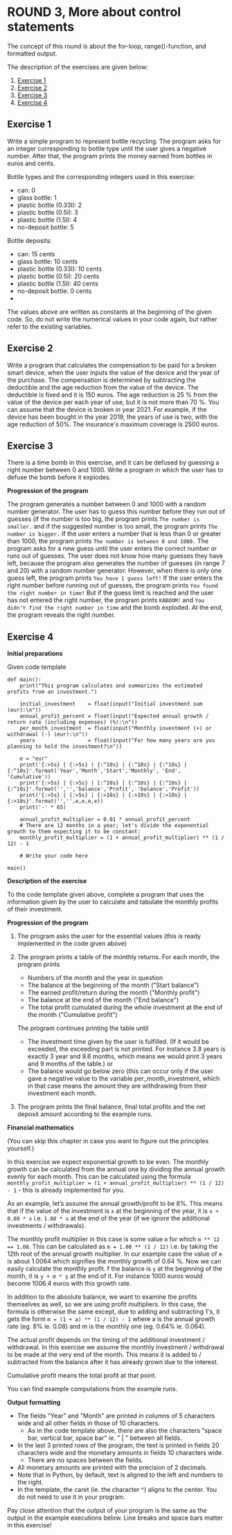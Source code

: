 # ROUND 3, More about control statements

The concept of this round is about the for-loop, range()-function,
and formatted output. 

The description of the exercises are given below:
1. [Exercise 1](#exercise-1)
2. [Exercise 2](#exercise-2)
3. [Exercise 3](#exercise-3)
4. [Exercise 4](#exercise-4)

## Exercise 1 <a name="exercise-1"></a>

Write a simple program to represent bottle recycling. 
The program asks for an integer corresponding to bottle type until the user gives a negative number. 
After that, the program prints the money earned from bottles in euros and cents.

Bottle types and the corresponding integers used in this exercise:
- can: 0
- glass bottle: 1 
- plastic bottle (0.33l): 2 
- plastic bottle (0.5l): 3 
- plastic bottle (1.5l): 4 
- no-deposit bottle: 5

Bottle deposits:
- can: 15 cents 
- glass bottle: 10 cents 
- plastic bottle (0.33l): 10 cents 
- plastic bottle (0.5l): 20 cents 
- plastic bottle (1.5l): 40 cents 
- no-deposit bottle: 0 cents
- 
The values above are written as constants at the beginning of the given code. So, do not write the numerical values in
your code again, but rather refer to the existing variables.

## Exercise 2 <a name="exercise-2"></a>

Write a program that calculates the compensation to be paid for a broken smart device, 
when the user inputs the value of the device and the year of the purchase. The compensation is determined by subtracting the deductible and the age reduction from the value of the device. The deductible is fixed and it is 150 euros. The age reduction is 25 % from the value of the device per each year of use, but it is not more than 70 %. You can assume that the device is broken in year 2021. For example, if the device has been bought in the year 2019, the years of use is two, with the age reduction of 50%. 
The insurance's maximum coverage is 2500 euros.

## Exercise 3 <a name="exercise-3"></a>

There is a time bomb in this exercise, and it can be defused by guessing a right number between 0 and 1000. Write a program in which the user has to defuse the bomb before it explodes.

**Progression of the program**

The program generates a number between 0 and 1000 with a random number generator. 
The user has to guess this number before they run out of guesses 
(if the number is too big, the program prints `The number is smaller.` 
and if the suggested number is too small, the program prints 
`The number is bigger.` If the user enters a number that is less than 0 or greater than 1000, 
the program prints `The number is between 0 and 1000.` 
The program asks for a new guess until the user enters the correct number
or runs out of guesses. The user does not know how many guesses they have left, 
because the program also generates the number of guesses (in range 7 and 20) with a random number generator. 
However, when there is only one guess left, the program prints 
`You have 1 guess left!` If the user enters the right number before running out of guesses, 
the program prints `You found the right number in time!` 
But if the guess limit is reached and the user has not entered the right number, 
the program prints `KABOOM!` and `You didn't find the right number in time` and 
the bomb exploded. At the end, the program reveals the right number.

## Exercise 4 <a name="exercise-4"></a>

**Initial preparations**

Given code template

```
def main():
    print("This program calculates and summarizes the estimated profits from an investment.")

    initial_investment    = float(input("Initial investment sum (eur):\n"))
    annual_profit_percent = float(input("Expected annual growth / return rate (including expenses) (%):\n"))
    per_month_investment  = float(input("Monthly investment (+) or withdrawal (-) (eur):\n"))
    years                 = float(input("For how many years are you planning to hold the investment?\n"))

    e = "eur"
    print('{:>5s} | {:>5s} | {:^10s} | {:^10s} | {:^10s} | {:^10s}'.format('Year','Month','Start','Monthly', 'End', 'Cumulative'))
    print('{:>5s} | {:>5s} | {:^10s} | {:^10s} | {:^10s} | {:^10s}'.format('','','balance','Profit', 'balance','Profit'))
    print('{:>5s} | {:>5s} | {:>10s} | {:>10s} | {:>10s} | {:>10s}'.format('','',e,e,e,e))
    print('-' * 65)

    annual_profit_multiplier = 0.01 * annual_profit_percent
    # There are 12 months in a year; let's divide the exponential growth to them expecting it to be constant:
	monthly_profit_multiplier = (1 + annual_profit_multiplier) ** (1 / 12) - 1

    # Write your code here

main()
```

**Description of the exercise**

To the code template given above, complete a program that uses the information given by the user to calculate and 
tabulate the monthly profits of their investment.

**Progression of the program**

1. The program asks the user for the essential values (this is ready implemented in the code given above)
2. The program prints a table of the monthly returns. For each month, the program prints

    - Numbers of the month and the year in question 
    - The balance at the beginning of the month ("Start balance")
    - The earned profit/return during the month ("Monthly profit")
    - The balance at the end of the month ("End balance")
    - The total profit cumulated during the whole investment at the end of the month ("Cumulative profit")
    
    The program continues printing the table until

    - The investment time given by the user is fulfilled. (If it would be exceeded, the exceeding part is not printed. For instance 3.8 years is exactly 3 year and 9.6 months, which means we would print 3 years and 9 months of the table.)
or
    - The balance would go below zero (this can occur only if the user gave a negative value to the variable per_month_investment, which in that case means the amount they are withdrawing from their investment each month.

3. The program prints the final balance, final total profits and the net deposit amount according to the example runs.


**Financial mathematics**

(You can skip this chapter in case you want to figure out the principles yourself.)

In this exercise we expect exponential growth to be even. 
The monthly growth can be calculated from the annual one by dividing 
the annual growth evenly for each month. 
This can be calculated using the 
formula `monthly_profit_multiplier = (1 + annual_profit_multiplier) ** (1 / 12) - 1` - this is already implemented for you.

As an example, let’s assume the annual growth/profit to be 8%. 
This means that if the value of the investment is `x` at the beginning of the year, 
it is `x + 0.08 * x` i.e. `1.08 * x` at the end of the year (if we ignore the additional investments / withdrawals).

The monthly profit multiplier in this case is some value `m` for which 
`m ** 12 == 1.08`. This can be calculated as `m = 1.08 ** (1 / 12)` 
i.e. by taking the 12th root of the annual growth multiplier. 
In our example case the value of `m` is about 1.0064 which signifies the monthly growth of 0.64 %. 
Now we can easily calculate the monthly profit. 
f the balance is `y` at the beginning of the month, it is `y + m * y` at the end of it. For instance 1000 euros would become 1006.4 euros with this growth rate.

In addition to the absolute balance, we want to examine the profits themselves as well, so we are using profit multipliers. 
In this case, the formula is otherwise the same except, 
due to adding and subtracting 1's, 
it gets the form `m = (1 + a) ** (1 / 12) - 1` where a is the annual growth rate (eg. 8% ie. 0.08) and m is the monthly one (eg. 0.64% ie. 0.064).

The actual profit depends on the timing of the additional investment / withdrawal. In this exercise we assume the monthly investment / withdrawal to be made at the very end of the month. This means it is added to / subtracted from the balance after it has already grown due to the interest.

Cumulative profit means the total profit at that point.

You can find example computations from the example runs.

**Output formatting**

- The fields "Year" and "Month" are printed in columns of 5 characters wide and all other fields in those of 10 characters.
  - As in the code template above, there are also the characters "space bar, vertical bar, space bar" ie. " | " between all fields.
- In the last 3 printed rows of the program, the text is printed in fields 20 characters wide and the monetary amounts in fields 10 characters wide.
  - There are no spaces between the fields.
- All monetary amounts are printed with the precision of 2 decimals.
- Note that in Python, by default, text is aligned to the left and numbers to the right.
- In the template, the caret (ie. the character ^) aligns to the center. You do not need to use it in your program.

Pay close attention that the output of your program is the same as the output in the example executions below. Line breaks and space bars matter in this exercise!
